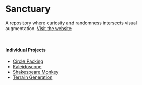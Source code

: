 # Sanctuary

A repository where curiosity and randomness intersects visual augmentation. [Visit the website](https://crypticsy.github.io/sanctuary.github.io/)

<br>

#### Individual Projects

- [Circle Packing](https://crypticsy.github.io/sanctuary.github.io/circle_packing/circle_packing.html)
- [Kaleidoscope](https://crypticsy.github.io/sanctuary.github.io/kaliedoscope/kaleidoscope.html)
- [Shakespeare Monkey](https://crypticsy.github.io/sanctuary.github.io/shakespeare_monkey/shakespeare_monkey.html)
- [Terrain Generation](https://crypticsy.github.io/sanctuary.github.io/terrain_generation/terrain_generation.html)